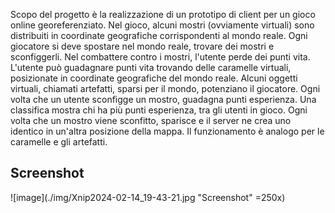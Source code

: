 Scopo del progetto è la realizzazione di un prototipo di client per un gioco online georeferenziato. Nel gioco, alcuni mostri (ovviamente virtuali) sono distribuiti in coordinate
geografiche corrispondenti al mondo reale. Ogni giocatore si deve spostare nel mondo reale, trovare dei mostri e sconfiggerli. Nel combattere contro i mostri, l'utente perde dei punti vita. L'utente può guadagnare punti vita trovando delle caramelle virtuali, posizionate in coordinate geografiche del mondo reale. Alcuni oggetti virtuali, chiamati artefatti, sparsi per il mondo, potenziano il giocatore. Ogni volta che un utente sconfigge un mostro, guadagna punti esperienza. Una classifica mostra chi ha più punti esperienza, tra gli utenti in gioco. Ogni volta che un mostro viene sconfitto, sparisce e il server ne crea uno identico in un'altra posizione della mappa. Il funzionamento è analogo per le caramelle e gli artefatti.

## Screenshot
![image](./img/Xnip2024-02-14_19-43-21.jpg "Screenshot" =250x)
